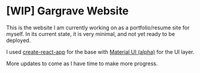 # [WIP] Gargrave Website

This is the website I am currently working on as a portfolio/resume site for myself. In its current state, it is very minimal, and not yet ready to be deployed.

I used [create-react-app](https://github.com/facebookincubator/create-react-app) for the base with [Material UI (alpha)](https://github.com/callemall/material-ui/tree/v1-alpha) for the UI layer.

More updates to come as I have time to make more progress.